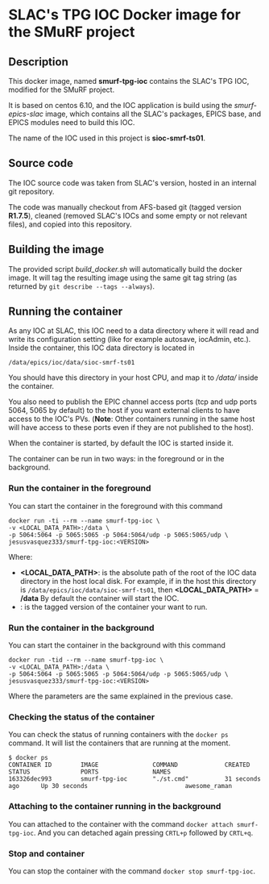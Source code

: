 # SLAC's TPG IOC Docker image for the SMuRF project

## Description

This docker image, named **smurf-tpg-ioc** contains the SLAC's TPG IOC, modified for the SMuRF project.

It is based on centos 6.10, and the IOC application is build using the *smurf-epics-slac* image, which contains all the SLAC's packages, EPICS base, and EPICS modules need to build this IOC.

The name of the IOC used in this project is **sioc-smrf-ts01**.

## Source code

The IOC source code was taken from SLAC's version, hosted in an internal git repository.

The code was manually checkout from AFS-based git (tagged version **R1.7.5**), cleaned (removed SLAC's IOCs and some empty or not relevant files), and copied into this repository.

## Building the image

The provided script *build_docker.sh* will automatically build the docker image. It will tag the resulting image using the same git tag string (as returned by `git describe --tags --always`).

## Running the container

As any IOC at SLAC, this IOC need to a data directory where it will read and write its configuration setting (like for example autosave, iocAdmin, etc.). Inside the container, this IOC data directory is located in

```
/data/epics/ioc/data/sioc-smrf-ts01
```

You should have this directory in your host CPU, and map it to */data/* inside the container.

You also need to publish the EPIC channel access ports (tcp and udp ports 5064, 5065 by default) to the host if you want external clients to have access to the IOC's PVs. (**Note**: Other containers running in the same host will have access to these ports even if they are not published to the host).

When the container is started, by default the IOC is started inside it.

The container can be run in two ways: in the foreground or in the background.

### Run the container in the foreground

You can start the container in the foreground with this command

```
docker run -ti --rm --name smurf-tpg-ioc \
-v <LOCAL_DATA_PATH>:/data \
-p 5064:5064 -p 5065:5065 -p 5064:5064/udp -p 5065:5065/udp \
jesusvasquez333/smurf-tpg-ioc:<VERSION>
```

Where:
- **<LOCAL_DATA_PATH>**: is the absolute path of the root of the IOC data directory in the host local disk. For example, if in the host this directory is `/data/epics/ioc/data/sioc-smrf-ts01`, then **<LOCAL_DATA_PATH>** = **/data**
By default the container will start the IOC.
- **<VERSION>**: is the tagged version of the container your want to run.

### Run the container in the background

You can start the container in the background with this command

```
docker run -tid --rm --name smurf-tpg-ioc \
-v <LOCAL_DATA_PATH>:/data \
-p 5064:5064 -p 5065:5065 -p 5064:5064/udp -p 5065:5065/udp \
jesusvasquez333/smurf-tpg-ioc:<VERSION>
```

Where the parameters are the same explained in the previous case.

### Checking the status of the container

You can check the status of running containers with the `docker ps` command. It will list the containers that are running at the moment.

```
$ docker ps
CONTAINER ID        IMAGE               COMMAND             CREATED             STATUS              PORTS               NAMES
163326dec993        smurf-tpg-ioc       "./st.cmd"          31 seconds ago      Up 30 seconds                           awesome_raman
```

### Attaching to the container running in the background

You can attached to the container with the command `docker attach smurf-tpg-ioc`. And you can detached again pressing `CRTL+p` followed by `CRTL+q`.

### Stop and container

You can stop the container with the command `docker stop smurf-tpg-ioc`.